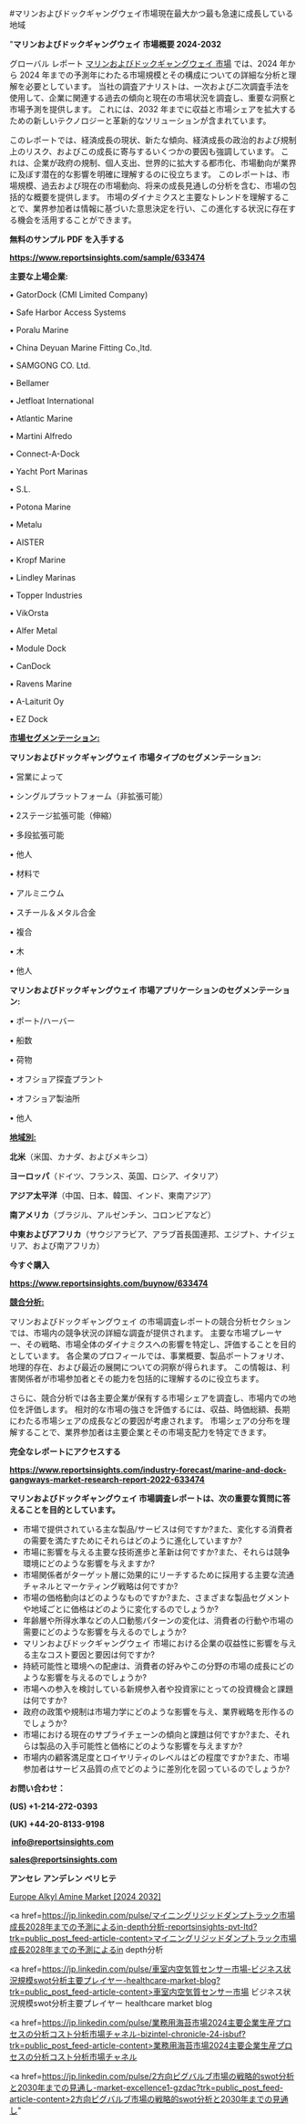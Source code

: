 #マリンおよびドックギャングウェイ市場現在最大かつ最も急速に成長している地域

"<strong>マリンおよびドックギャングウェイ 市場概要 2024-2032</strong>

グローバル レポート <a href=https://www.reportsinsights.com/sample/633474>マリンおよびドックギャングウェイ 市場</a> では、2024 年から 2024 年までの予測年にわたる市場規模とその構成についての詳細な分析と理解を必要としています。 当社の調査アナリストは、一次および二次調査手法を使用して、企業に関連する過去の傾向と現在の市場状況を調査し、重要な洞察と市場予測を提供します。 これには、2032 年までに収益と市場シェアを拡大​​するための新しいテクノロジーと革新的なソリューションが含まれています。

このレポートでは、経済成長の現状、新たな傾向、経済成長の政治的および規制上のリスク、およびこの成長に寄与するいくつかの要因も強調しています。 これは、企業が政府の規制、個人支出、世界的に拡大する都市化、市場動向が業界に及ぼす潜在的な影響を明確に理解するのに役立ちます。 このレポートは、市場規模、過去および現在の市場動向、将来の成長見通しの分析を含む、市場の包括的な概要を提供します。 市場のダイナミクスと主要なトレンドを理解することで、業界参加者は情報に基づいた意思決定を行い、この進化する状況に存在する機会を活用することができます。

<strong><b>無料のサンプル PDF を入手する</b></strong>

<a href=https://www.reportsinsights.com/sample/633474><strong><u>https://www.reportsinsights.com/sample/633474</u></strong></a>

<strong>主要な上場企業:</strong>

• GatorDock (CMI Limited Company)

• Safe Harbor Access Systems

• Poralu Marine

• China Deyuan Marine Fitting Co.,ltd.

• SAMGONG CO. Ltd.

• Bellamer

• Jetfloat International

• Atlantic Marine

• Martini Alfredo

• Connect-A-Dock

• Yacht Port Marinas

• S.L.

• Potona Marine

• Metalu

• AISTER

• Kropf Marine

• Lindley Marinas

• Topper Industries

• VikOrsta

• Alfer Metal

• Module Dock

• CanDock

• Ravens Marine

• A-Laiturit Oy

• EZ Dock

<strong><u>市場セグメンテーション</u></strong><strong><u>:</u></strong>

<strong>マリンおよびドックギャングウェイ 市場タイプのセグメンテーション:</strong>

• 営業によって

• シングルプラットフォーム（非拡張可能）

• 2ステージ拡張可能（伸縮）

• 多段拡張可能

• 他人

• 材料で

• アルミニウム

• スチール＆メタル合金

• 複合

• 木

• 他人

<strong>マリンおよびドックギャングウェイ 市場アプリケーションのセグメンテーション:</strong>

• ポート/ハーバー

• 船数

• 荷物

• オフショア探査プラント

• オフショア製油所

• 他人

<strong><u>地域別</u></strong><strong><u>:</u></strong>

<strong>北米</strong>（米国、カナダ、およびメキシコ）

<strong>ヨーロッパ</strong>（ドイツ、フランス、英国、ロシア、イタリア）

<strong>アジア太平洋</strong>（中国、日本、韓国、インド、東南アジア）

<strong>南アメリカ</strong>（ブラジル、アルゼンチン、コロンビアなど）

<strong>中東およびアフリカ</strong>（サウジアラビア、アラブ首長国連邦、エジプト、ナイジェリア、および南アフリカ）

<strong>今すぐ購入</strong>

<a href=https://www.reportsinsights.com/buynow/633474><strong><u>https://www.reportsinsights.com/buynow/633474</u></strong></a>

<strong><u>競合分析:</u></strong>

マリンおよびドックギャングウェイ の市場調査レポートの競合分析セクションでは、市場内の競争状況の詳細な調査が提供されます。 主要な市場プレーヤー、その戦略、市場全体のダイナミクスへの影響を特定し、評価することを目的としています。 各企業のプロフィールでは、事業概要、製品ポートフォリオ、地理的存在、および最近の展開についての洞察が得られます。 この情報は、利害関係者が市場参加者とその能力を包括的に理解するのに役立ちます。

さらに、競合分析では各主要企業が保有する市場シェアを調査し、市場内での地位を評価します。 相対的な市場の強さを評価するには、収益、時価総額、長期にわたる市場シェアの成長などの要因が考慮されます。 市場シェアの分布を理解することで、業界参加者は主要企業とその市場支配力を特定できます。

<strong>完全なレポートにアクセスする</strong>

<a href=https://www.reportsinsights.com/industry-forecast/marine-and-dock-gangways-market-research-report-2022-633474><strong><u><b>https://www.reportsinsights.com/industry-forecast/marine-and-dock-gangways-market-research-report-2022-633474</b></u></strong></a>

<strong><b>マリンおよびドックギャングウェイ 市場調査レポートは、次の重要な質問に答えることを目的としています。</b></strong>
<ul>
  <li>市場で提供されている主な製品/サービスは何ですか?また、変化する消費者の需要を満たすためにそれらはどのように進化していますか?</li>
  <li>市場に影響を与える主要な技術進歩と革新は何ですか?また、それらは競争環境にどのような影響を与えますか?</li>
  <li>市場関係者がターゲット層に効果的にリーチするために採用する主要な流通チャネルとマーケティング戦略は何ですか?</li>
  <li>市場の価格動向はどのようなものですか?また、さまざまな製品セグメントや地域ごとに価格はどのように変化するのでしょうか?</li>
  <li>年齢層や所得水準などの人口動態パターンの変化は、消費者の行動や市場の需要にどのような影響を与えるのでしょうか?</li>
  <li>マリンおよびドックギャングウェイ 市場における企業の収益性に影響を与える主なコスト要因と要因は何ですか?</li>
  <li>持続可能性と環境への配慮は、消費者の好みやこの分野の市場の成長にどのような影響を与えるのでしょうか?</li>
  <li>市場への参入を検討している新規参入者や投資家にとっての投資機会と課題は何ですか?</li>
  <li>政府の政策や規制は市場力学にどのような影響を与え、業界戦略を形作るのでしょうか?</li>
  <li>市場における現在のサプライチェーンの傾向と課題は何ですか?また、それらは製品の入手可能性と価格にどのような影響を与えますか?</li>
  <li>市場内の顧客満足度とロイヤリティのレベルはどの程度ですか?また、市場参加者はサービス品質の点でどのように差別化を図っているのでしょうか?</li>
</ul>
<strong>お問い合わせ：</strong>

<strong>(US) +1-214-272-0393</strong>

<strong>(UK) +44-20-8133-9198</strong>

<strong> </strong><a href=info@reportsinsights.com><strong><u>info@reportsinsights.com</u></strong></a>

<a href=sales@reportsinsights.com><strong><u>sales@reportsinsights.com</u></strong></a>

<strong>アンセレ アンデレン ベリヒテ</strong>

<a href=https://www.linkedin.com/pulse/europe-alkyl-amine-markets-strategic-view-pathway-8et0f/>Europe Alkyl Amine Market [2024 2032]</a>

<a href=https://jp.linkedin.com/pulse/マイニングリジッドダンプトラック市場成長2028年までの予測によるin-depth分析-reportsinsights-pvt-ltd?trk=public_post_feed-article-content>マイニングリジッドダンプトラック市場成長2028年までの予測によるin depth分析</a>

<a href=https://jp.linkedin.com/pulse/車室内空気質センサー市場-ビジネス状況規模swot分析主要プレイヤー-healthcare-market-blog?trk=public_post_feed-article-content>車室内空気質センサー市場 ビジネス状況規模swot分析主要プレイヤー healthcare market blog</a>

<a href=https://jp.linkedin.com/pulse/業務用海苔市場2024主要企業生産プロセスの分析コスト分析市場チャネル-bizintel-chronicle-24-isbuf?trk=public_post_feed-article-content>業務用海苔市場2024主要企業生産プロセスの分析コスト分析市場チャネル</a>

<a href=https://jp.linkedin.com/pulse/2方向ピグバルブ市場の戦略的swot分析と2030年までの見通し-market-excellence1-gzdac?trk=public_post_feed-article-content>2方向ピグバルブ市場の戦略的swot分析と2030年までの見通し</a>"
